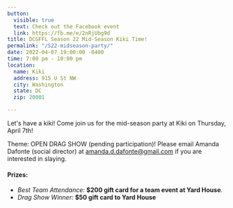 ```yaml
---
button:
  visible: true
  text: Check out the Facebook event
  link: https://fb.me/e/2nRjUbg9d
title: DCGFFL Season 22 Mid-Season Kiki Time!
permalink: "/S22-midseason-party/"
date: 2022-04-07 19:00:00 -0400
time: 7:00 pm - 10:00 pm
location:
  name: Kiki
  address: 915 U St NW
  city: Washington
  state: DC
  zip: 20001

---
```

Let's have a kiki! Come join us for the mid-season party at Kiki on Thursday, April 7th!

Theme: OPEN DRAG SHOW (pending participation)! Please email Amanda Dafonte (social director) at [amanda.d.dafonte@gmail.com](mailto:amanda.d.dafonte@gmail.com) if you are interested in slaying.

#### Prizes:

* _Best Team Attendance:_ **$200 gift card for a team event at Yard House**.
* _Drag Show Winner:_ **$50 gift card to Yard House**